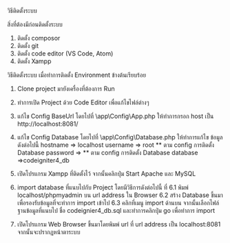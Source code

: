 วิธีติดตั้งระบบ

สิ่งที่ต้องมีก่อนติดตั้งระบบ
1. ติดตั้ง composor
2. ติดตั้ง git
3. ติดตั้ง code editor (VS Code, Atom)
4. ติดตั้ง Xampp

วิธีติดตั้งระบบ เมื่อทำการติดตั้ง Environment ข้างต้นเรียบร้อย
1. Clone project มายังเครื่องที่ต้องการ Run
2. ทำการเปิด Project ด้วย Code Editor เพื่อแก้ไขไฟล์ต่างๆ
3. แก้ไข Config BaseUrl โดยไปที่ \app\Config\App.php  ให้ทำการกรอก host เป็น http://localhost:8081/ 
4. แก้ไข Config Database โดยไปที่ \app\Config\Database.php ให้ทำการแก้ไข ข้อมูลดังต่อไปนี้ 
   hostname => localhost 
   username => root    ** ตาม config การติดตั้ง Database
   password =>         ** ตาม config การติดตั้ง Database
   database =>codeigniter4_db

5. เปิดโปรแกรม Xampp ที่ติดตั้งไว้ จากนั้นคลิกปุ่ม Start Apache และ MySQL
6. import database ที่แนบไปกับ Project โดยมีวิธีการดังต่อไปนี้ ที่
    6.1 พิมพ์ localhost/phpmyadmin บน url address ใน Browser
    6.2 สร้าง Database ขึ้นมาเพื่อรองรับข้อมูลที่จะทำการ import เข้าไป
    6.3 คลิกที่เมนู import ด้านบน จากนั้นเลือกไฟล์ฐานข้อมูลที่แนบไป ชื่อ codeignier4_db.sql และทำการคลิกปุ่ม go เพื่อทำการ import
7. เปิดโปรแกรม Web Browser ขึ้นมาโดยพิมพ์ url ที่ url address เป็น localhost:8081  จากนั้นจะปรากฏหน้าตาระบบ
